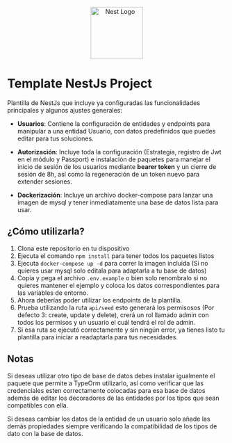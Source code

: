 <p align="center">
  <a href="http://nestjs.com/" target="blank"><img src="https://nestjs.com/img/logo-small.svg" width="120" alt="Nest Logo" /></a>
</p>

[circleci-image]: https://img.shields.io/circleci/build/github/nestjs/nest/master?token=abc123def456
[circleci-url]: https://circleci.com/gh/nestjs/nest

# Template NestJs Project
Plantilla de NestJs que incluye ya configuradas las funcionalidades principales y algunos ajustes generales:

- **Usuarios**: Contiene la configuración de entidades y endpoints para manipular a una entidad Usuario, con datos predefinidos que puedes editar para tus soluciones.

- **Autorización**: Incluye toda la configuración (Estrategia, registro de Jwt en el módulo y Passport) e instalación de paquetes para manejar el inicio de sesión de los usuarios mediante **bearer token** y un cierre de sesión de 8h, así como la regeneración de un token nuevo para extender sesiones.

- **Dockerización**: Incluye un archivo docker-compose para lanzar una imagen de mysql y tener inmediatamente una base de datos lista para usar.

## ¿Cómo utilizarla?
1. Clona este repositorio en tu dispositivo
2. Ejecuta el comando `npm install` para tener todos los paquetes listos
3. Ejecuta `docker-compose up -d` para correr la imagen incluida (Si no quieres usar mysql solo editala para adaptarla a tu base de datos)
4. Copia y pega el archivo `.env.example` o bien solo renombralo si no quieres mantener el ejemplo y coloca los datos correspondientes para las variables de entorno.
5. Ahora deberías poder utilizar los endpoints de la plantilla.
6. Prueba utilizando la ruta `api/seed` esto generará los permisosos (Por defecto 3: create, update y delete), crerá un rol llamado admin con todos los permisos y un usuario el cuál tendrá el rol de admin.
7. Si esa ruta se ejecutó correctamente y sin ningún error, ya tienes listo tu plantilla para iniciar a readaptarla para tus necesidades.

## Notas
Si deseas utilizar otro tipo de base de datos debes instalar igualmente el paquete que permite a TypeOrm utilizarlo, así como verificar que las credenciales esten correctamente colocadas para esa base de datos además de editar los decoradores de las entidades por los tipos que sean compatibles con ella.

Si deseas cambiar los datos de la entidad de un usuario solo añade las demás propiedades siempre verificando la compatibilidad de los tipos de dato con la base de datos.

